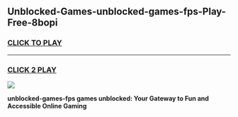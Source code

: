 
## Unblocked-Games-unblocked-games-fps-Play-Free-8bopi
<h3>
<a href="https://premium76.site?title=unblocked-games-fps&ref=19M">CLICK TO PLAY</a></h3>
<hr>

<h3>
<a href="https://premium76.site?title=unblocked-games-fps&ref=19M">CLICK 2 PLAY</a>
  
</h3>

<a href="https://premium76.site?title=unblocked-games-fps&ref=19M"><img src="https://clearcache.store/games.png"></a>


**unblocked-games-fps games unblocked: Your Gateway to Fun and Accessible Online Gaming**
